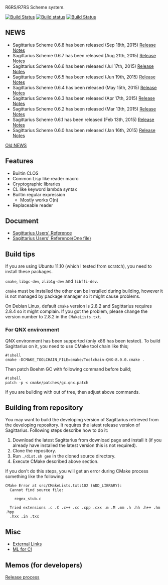 R6RS/R7RS Scheme system.

[![Build Status](https://drone.io/bitbucket.org/ktakashi/sagittarius-scheme/status.png)](https://drone.io/bitbucket.org/ktakashi/sagittarius-scheme/latest)
[![Build status](https://ci.appveyor.com/api/projects/status/8axfxf8dvr8pdtjk/branch/default?svg=true)](https://ci.appveyor.com/project/ktakashi/sagittarius-scheme/branch/default)
[![Build Status](https://travis-ci.org/ktakashi/sagittarius-scheme.svg?branch=master)](https://travis-ci.org/ktakashi/sagittarius-scheme)


## NEWS

- Sagittarius Scheme 0.6.8 has been released (Sep 18th, 2015) [Release Notes](https://bitbucket.org/ktakashi/sagittarius-scheme/wiki/Release%20Note%200.6.8)
- Sagittarius Scheme 0.6.7 has been released (Aug 21th, 2015) [Release Notes](https://bitbucket.org/ktakashi/sagittarius-scheme/wiki/Release%20Note%200.6.7)
- Sagittarius Scheme 0.6.6 has been released (Jul 17th, 2015) [Release Notes](https://bitbucket.org/ktakashi/sagittarius-scheme/wiki/Release%20Note%200.6.6)
- Sagittarius Scheme 0.6.5 has been released (Jun 19th, 2015) [Release Notes](https://bitbucket.org/ktakashi/sagittarius-scheme/wiki/Release%20Note%200.6.5)
- Sagittarius Scheme 0.6.4 has been released (May 15th, 2015) [Release Notes](https://bitbucket.org/ktakashi/sagittarius-scheme/wiki/Release%20Note%200.6.4)
- Sagittarius Scheme 0.6.3 has been released (Apr 17th, 2015) [Release Notes](https://bitbucket.org/ktakashi/sagittarius-scheme/wiki/Release%20Note%200.6.3)
- Sagittarius Scheme 0.6.2 has been released (Mar 13th, 2015) [Release Notes](https://bitbucket.org/ktakashi/sagittarius-scheme/wiki/Release%20Note%200.6.2)
- Sagittarius Scheme 0.6.1 has been released (Feb 13th, 2015) [Release Notes](https://bitbucket.org/ktakashi/sagittarius-scheme/wiki/Release%20Note%200.6.1)
- Sagittarius Scheme 0.6.0 has been released (Jan 16th, 2015) [Release Notes](https://bitbucket.org/ktakashi/sagittarius-scheme/wiki/Release%20Note%200.6.0)

[Old NEWS](https://bitbucket.org/ktakashi/sagittarius-scheme/wiki/Old%20NEWS)

## Features

- Builtin CLOS
- Common Lisp like reader macro
- Cryptographic libraries
- CL like keyword lambda syntax
- Builtin regular expression
    - Mostly works O(n)
- Replaceable reader

## Document

- [Sagittarius Users' Reference](http://ktakashi.github.io/sagittarius-online-ref.html)
- [Sagittarius Users' Reference(One file)](http://ktakashi.github.io/sagittarius-ref.html)

## Build tips
If you are using Ubuntu 11.10 (which I tested from scratch), you need to install these packages.

`cmake`, `libgc-dev`, `zlib1g-dev` and `libffi-dev`.

`cmake` must be installed the other can be installed during building, however it is not managed by package manager so it might cause problems.

On Debian Linux, default `cmake` version is 2.8.2 and Sagittarius requires 2.8.4 so it might complain. If you got the problem, please change the version number to 2.8.2 in the `CMakeLists.txt`.

### For QNX environment
QNX environment has been supported (only x86 has been tested). To build Sagittarius on it, you need to use CMake tool chain like this;

```
#!shell
cmake -DCMAKE_TOOLCHAIN_FILE=cmake/Toolchain-QNX-8.0.0.cmake .
```

Then patch Boehm GC with following command before build;


```
#!shell
patch -p < cmake/patches/gc.qnx.patch
```

If you are building with out of tree, then adjust above commands.

## Building from repository

You may want to build the developing version of Sagittarius retrieved from the developing repository. It requires the latest release version of Sagittarius. Following steps describe how to do it:

1. Download the latest Sagittarius from download page and install it (if you already have installed the latest version this is not required).
2. Clone the repository.
3. Run `./dist.sh gen` in the cloned source directory.
4. Execute CMake described above section.

If you don't do this steps, you will get an error during CMake process something like the following:

```
CMake Error at src/CMakeLists.txt:102 (ADD_LIBRARY):
  Cannot find source file:

    regex_stub.c

  Tried extensions .c .C .c++ .cc .cpp .cxx .m .M .mm .h .hh .h++ .hm .hpp
  .hxx .in .txx
```

## Misc

- [External Links](https://bitbucket.org/ktakashi/sagittarius-scheme/wiki/External%20Links)
- [ML for CI](https://groups.google.com/forum/#!forum/sagittarius-ci)

## Memos (for developers)

[Release process](https://bitbucket.org/ktakashi/sagittarius-scheme/wiki/Release%20process)
